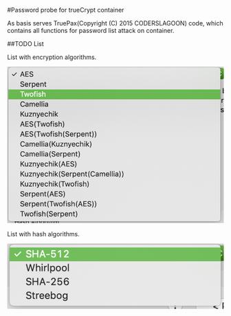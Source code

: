 #Password probe for trueCrypt container

As basis serves TruePax(Copyright (C) 2015  CODERSLAGOON) code, which contains all functions for password list attack on container.

##TODO List

List with encryption algorithms.  

![Picture](pictures/EncAlgorithms.png)  

List with hash algorithms.  

![Picture](pictures/HashAlgorithms.png)